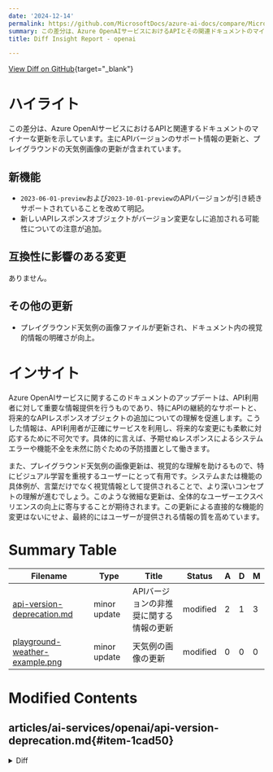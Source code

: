 ```yaml
---
date: '2024-12-14'
permalink: https://github.com/MicrosoftDocs/azure-ai-docs/compare/MicrosoftDocs:3d9c9bc...MicrosoftDocs:d4c5788
summary: この差分は、Azure OpenAIサービスにおけるAPIとその関連ドキュメントのマイナーな更新を示しています。主な内容としては、APIバージョンのサポート情報の明確化と、プレイグラウンドの天気例画像の更新が含まれています。具体的には、APIバージョン`2023-06-01-preview`と`2023-10-01-preview`が引き続きサポートされることが明記され、新しいAPIレスポンスオブジェクトが将来的に追加される可能性に関する注意が加えられています。互換性に影響を与える変更はなく、プレイグラウンドの画像更新により視覚的情報がより明確になりました。これらの更新は、API利用者が正確にサービスを利用し、将来的な変更に柔軟に対応するための重要な情報を提供します。また、視覚情報の強化はユーザーエクスペリエンスの向上にも寄与します。
title: Diff Insight Report - openai

---
```


[View Diff on GitHub](https://github.com/MicrosoftDocs/azure-ai-docs/compare/MicrosoftDocs:3d9c9bc...MicrosoftDocs:d4c5788){target="_blank"}

# ハイライト
この差分は、Azure OpenAIサービスにおけるAPIと関連するドキュメントのマイナーな更新を示しています。主にAPIバージョンのサポート情報の更新と、プレイグラウンドの天気例画像の更新が含まれています。

## 新機能
- `2023-06-01-preview`および`2023-10-01-preview`のAPIバージョンが引き続きサポートされていることを改めて明記。
- 新しいAPIレスポンスオブジェクトがバージョン変更なしに追加される可能性についての注意が追加。

## 互換性に影響のある変更
ありません。

## その他の更新
- プレイグラウンド天気例の画像ファイルが更新され、ドキュメント内の視覚的情報の明確さが向上。

# インサイト
Azure OpenAIサービスに関するこのドキュメントのアップデートは、API利用者に対して重要な情報提供を行うものであり、特にAPIの継続的なサポートと、将来的なAPIレスポンスオブジェクトの追加についての理解を促進します。こうした情報は、API利用者が正確にサービスを利用し、将来的な変更にも柔軟に対応するために不可欠です。具体的に言えば、予期せぬレスポンスによるシステムエラーや機能不全を未然に防ぐための予防措置として働きます。

また、プレイグラウンド天気例の画像更新は、視覚的な理解を助けるもので、特にビジュアル学習を重視するユーザーにとって有用です。システムまたは機能の具体例が、言葉だけでなく視覚情報として提供されることで、より深いコンセプトの理解が進むでしょう。このような微細な更新は、全体的なユーザーエクスペリエンスの向上に寄与することが期待されます。この更新による直接的な機能的変更はないにせよ、最終的にはユーザーが提供される情報の質を高めています。

# Summary Table
|  Filename  | Type |    Title    | Status | A  | D  | M  |
|------------|------|-------------|--------|----|----|----|
| [api-version-deprecation.md](#item-1cad50) | minor update | APIバージョンの非推奨に関する情報の更新 | modified | 2 | 1 | 3 | 
| [playground-weather-example.png](#item-932b57) | minor update | 天気例の画像の更新 | modified | 0 | 0 | 0 | 


# Modified Contents
## articles/ai-services/openai/api-version-deprecation.md{#item-1cad50}

<details>
<summary>Diff</summary>
````diff
@@ -16,8 +16,9 @@ ms.custom:
 
 This article is to help you understand the support lifecycle for the Azure OpenAI API previews. New preview APIs target a monthly release cadence. Whenever possible we recommend using either the latest GA, or preview API releases.
 
+
 > [!NOTE]
-> The `2023-06-01-preview` API and the `2023-10-01-preview` API remain supported at this time.
+> New API response objects may be added to the API response without version changes. We recommend you only parse the response objects you require. 
 
 ## Latest preview API releases
 
````
</details>

### Summary

```json
{
    "modification_type": "minor update",
    "modification_title": "APIバージョンの非推奨に関する情報の更新"
}
```

### Explanation
このコードの変更は、Azure OpenAI APIのプレビューのサポートライフサイクルに関する文書を更新するものです。具体的には、`2023-06-01-preview`および`2023-10-01-preview` APIが引き続きサポートされていることを明記し、新しいAPIレスポンスオブジェクトがバージョンの変更なしに追加される可能性があることについて注意事項を加えています。これにより、利用者に対して新しい情報を提供し、正しいレスポンスオブジェクトの解析を推奨する内容が反映されています。このように、3つの変更が行われ、2つの行が追加され、1つの行が削除されています。

## articles/ai-services/openai/media/how-to/assistants/logic-apps/playground-weather-example.png{#item-932b57}

### Summary

```json
{
    "modification_type": "minor update",
    "modification_title": "天気例の画像の更新"
}
```

### Explanation
このコードの変更は、Azure OpenAIに関連する「プレイグラウンド天気例」の画像ファイル（playground-weather-example.png）の更新を示しています。変更内容に具体的な追加や削除はありませんが、ファイルの内容やメタデータが修正された可能性があります。この更新により、関連するドキュメントの視覚的な明確さや正確性が向上することを目的としています。画像ファイルが変更されたが、他の部分に影響を及ぼさない形での調整です。


